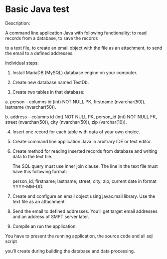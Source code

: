 # Basic Java test


Description:

A command line application Java with following functionality: to read records from a database, to save the records

to a text file, to create an email object with the file as an attachment, to send the email to a defined addresses.


Individual steps:

1. Install MariaDB (MySQL) database engine on your computer.

2. Create new database named TestDb.

3. Create two tables in that database:

  a. person – columns id (int) NOT NULL PK, firstname (nvarchar(50)), lastname (nvarchar(50)).
    
  b. address – columns id (int) NOT NULL PK, person_id (int) NOT NULL FK, street (nvarchar(50)), 
     city (nvarchar(50)), zip (varchar(10)).

4. Insert one record for each table with data of your own choice.

5. Create command line application Java in arbitrary IDE or text editor.

6. Create method for reading inserted records from database and writing data to the text file. 

    The SQL query must use inner join clause. The line in the text file must have this following format: 
   
    person_id; firstname; lastname; street; city; zip; current date in format YYYY-MM-DD.
   
7. Create and configure an email object using javax.mail library. Use the text file as an attachment.

8. Send the email to defined addresses. You’ll get target email addresses and an address of SMPT server later.

9. Compile an run the application.


You have to present the running application, the source code and all sql script 

you’ll create during building the database and data processing.
